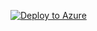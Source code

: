 [![Deploy to Azure](http://azuredeploy.net/deploybutton.png)](http://tfdeploy.z6.web.core.windows.net)